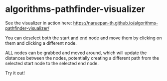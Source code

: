 # algorithms-pathfinder-visualizer
See the visualizer in action here:
https://naruepan-th.github.io/algorithms-pathfinder-visualizer/

You can deselect both the start and end node and move them by clicking on them and clicking a different node.

ALL nodes can be grabbed and moved around, which will update the distances between the nodes, potentially creating
a different path from the selected start node to the selected end node.

Try it out!